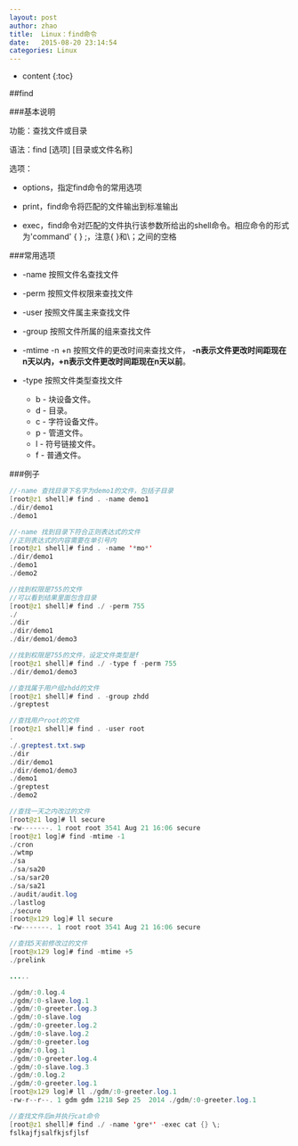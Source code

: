 ```yaml
---
layout: post
author: zhao
title:  Linux：find命令
date:   2015-08-20 23:14:54
categories: Linux
---
```


* content
{:toc}


##find

###基本说明

功能：查找文件或目录

语法：find [选项] [目录或文件名称]

选项：

- options，指定find命令的常用选项

- print，find命令将匹配的文件输出到标准输出

- exec，find命令对匹配的文件执行该参数所给出的shell命令。相应命令的形式为'command' {  } \;，注意{   }和\；之间的空格 

###常用选项

- -name 按照文件名查找文件

- -perm 按照文件权限来查找文件

- -user 按照文件属主来查找文件

- -group 按照文件所属的组来查找文件

- -mtime -n +n 按照文件的更改时间来查找文件， **-n表示文件更改时间距现在n天以内，+n表示文件更改时间距现在n天以前**。

- -type 按照文件类型查找文件

	- b - 块设备文件。
	- d - 目录。
	- c - 字符设备文件。
	- p - 管道文件。
	- l - 符号链接文件。
	- f - 普通文件。
	
###例子

~~~java
//-name 查找目录下名字为demo1的文件，包括子目录
[root@z1 shell]# find . -name demo1
./dir/demo1
./demo1

//-name 找到目录下符合正则表达式的文件
//正则表达式的内容需要在单引号内
[root@z1 shell]# find . -name '*mo*'
./dir/demo1
./demo1
./demo2

//找到权限是755的文件
//可以看到结果里面包含目录
[root@z1 shell]# find ./ -perm 755
./
./dir
./dir/demo1
./dir/demo1/demo3

//找到权限是755的文件，设定文件类型是f
[root@z1 shell]# find ./ -type f -perm 755
./dir/demo1/demo3

//查找属于用户组zhdd的文件
[root@z1 shell]# find . -group zhdd
./greptest

//查找用户root的文件
[root@z1 shell]# find . -user root
.
./.greptest.txt.swp
./dir
./dir/demo1
./dir/demo1/demo3
./demo1
./greptest
./demo2

//查找一天之内改过的文件
[root@z1 log]# ll secure
-rw-------. 1 root root 3541 Aug 21 16:06 secure
[root@z1 log]# find -mtime -1
./cron
./wtmp
./sa
./sa/sa20
./sa/sar20
./sa/sa21
./audit/audit.log
./lastlog
./secure
[root@x129 log]# ll secure
-rw-------. 1 root root 3541 Aug 21 16:06 secure

//查找5天前修改过的文件
[root@x129 log]# find -mtime +5
./prelink

.....

./gdm/:0.log.4
./gdm/:0-slave.log.1
./gdm/:0-greeter.log.3
./gdm/:0-slave.log
./gdm/:0-greeter.log.2
./gdm/:0-slave.log.2
./gdm/:0-greeter.log
./gdm/:0.log.1
./gdm/:0-greeter.log.4
./gdm/:0-slave.log.3
./gdm/:0.log.2
./gdm/:0-greeter.log.1
[root@x129 log]# ll ./gdm/:0-greeter.log.1
-rw-r--r--. 1 gdm gdm 1218 Sep 25  2014 ./gdm/:0-greeter.log.1

//查找文件后m并执行cat命令
[root@z1 shell]# find ./ -name 'gre*' -exec cat {} \;
fslkajfjsalfkjsfjlsf
~~~















